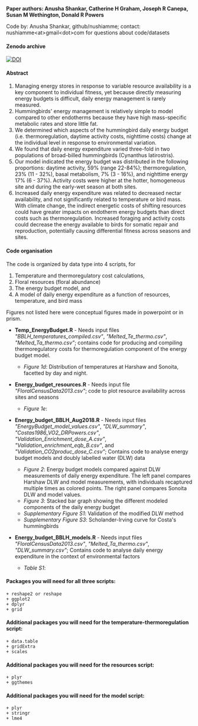 **Paper authors: Anusha Shankar, Catherine H Graham, Joseph R Canepa, Susan M Wethington, Donald R Powers**

Code by: Anusha Shankar, github/nushiamme; contact: nushiamme\<at\>gmail\<dot\>com for questions about code/datasets


#### Zenodo archive
[![DOI](https://zenodo.org/badge/145764334.svg)](https://zenodo.org/badge/latestdoi/145764334)

#### Abstract
1.	Managing energy stores in response to variable resource availability is a key component to individual fitness, yet because directly measuring energy budgets is difficult, daily energy management is rarely measured. 
2.	Hummingbirds' energy management is relatively simple to model compared to other endotherms because they have high mass-specific metabolic rates and store little fat. 
3.	We determined which aspects of the hummingbird daily energy budget (i.e. thermoregulation, daytime activity costs, nighttime costs) change at the individual level in response to environmental variation. 
4.	We found that daily energy expenditure varied three-fold in two populations of broad-billed hummingbirds (Cynanthus latirostris). 
5.	Our model indicated the energy budget was distributed in the following proportions: daytime activity, 59% (range 22-84%); thermoregulation, 23% (11 - 32%), basal metabolism, 7% (3 - 16%), and nighttime energy 17% (6 - 37%).   Activity costs were higher at the hotter, homogeneous site and during the early-wet season at both sites.
6.	Increased daily energy expenditure was related to decreased nectar availability, and not significantly related to temperature or bird mass. With climate change, the indirect energetic costs of shifting resources could have greater impacts on endotherm energy budgets than direct costs such as thermoregulation. Increased foraging and activity costs could decrease the energy available to birds for somatic repair and reproduction, potentially causing differential fitness across seasons and sites.


#### Code organisation

The code is organized by data type into 4 scripts, for
1. Temperature and thermoregulatory cost calculations,
2. Floral resources (floral abundance)
3. The energy budget model, and
4. A model of daily energy expenditure as a function of resources, temperature, and bird mass

Figures not listed here were conceptual figures made in powerpoint or in prism.

-   **Temp\_EnergyBudget.R** - Needs input files *"BBLH_temperatures_compiled.csv"*, *"Melted_Te_thermo.csv"*, *"Melted_Ta_thermo.csv"*; contains code for producing and compiling thermoregulatory costs for thermoregulation component of the energy budget model.
    -   *Figure 1d*: Distribution of temperatures at Harshaw and Sonoita, facetted by day and night.
    
-   **Energy\_budget\_resources.R** - Needs input file *"FloralCensusData2013.csv"*; code to plot resource availability across sites and seasons
    -   *Figure 1e*: 

-   **Energy\_budget\_BBLH\_Aug2018.R** - Needs input files *"EnergyBudget_model_values.csv"*, *"DLW_summary"*, *"Costas1986_VO2_DRPowers.csv"*, *"Validation_Enrichment_dose_A.csv"*, *"Validation_enrichment_eqb_B.csv"*, and *"Validation_CO2produc_dose_C.csv"*; Contains code to analyse energy budget models and doubly labelled water (DLW) data 
    -   *Figure 2*: Energy budget models compared against DLW measurements of daily energy expenditure. The left panel compares Harshaw DLW and model measurements, with individuals recaptured multiple times as colored points. The right panel compares Sonoita DLW and model values.
    -   *Figure 3*: Stacked bar graph showing the different modeled components of the daily energy budget 
    -   *Supplementary Figure S1*: Validation of the modified DLW method
    -   *Supplementary Figure S3*: Scholander-Irving curve for Costa's hummingbirds
    
-   **Energy\_budget\_BBLH\_models.R** - Needs input files *"FloralCensusData2013.csv"*, *"Melted_Ta_thermo.csv"*, *"DLW_summary.csv"*; Contains code to analyse daily energy expenditure in the context of environmental factors
    -   *Table S1*: 


#### Packages you will need for all three scripts:

    + reshape2 or reshape
    + ggplot2
    + dplyr
    + grid
    
#### Additional packages you will need for the temperature-thermoregulation script:

    + data.table
    + gridExtra
    + scales

#### Additional packages you will need for the resources script:
    
    + plyr
    + ggthemes
    
#### Additional packages you will need for the model script:
    
    + plyr
    + stringr
    + lme4
    
